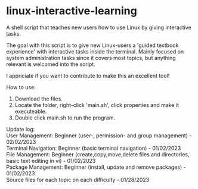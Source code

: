 # linux-interactive-learning
A shell script that teaches new users how to use Linux by giving interactive tasks.

The goal with this script is to give new Linux-users a 'guided textbook experience' with interactive tasks inside the terminal.
Mainly focused on system administration tasks since it covers most topics, but anything relevant is welcomed into the script.

I appriciate if you want to contribute to make this an excellent tool!

How to use:
1. Download the files.
2. Locate the folder, right-click 'main.sh', click properties and make it executeable.
3. Double click main.sh to run the program.

Update log:
<br/>
User Management: Beginner (user-, permission- and group management) - 02/02/2023
<br/>
Terminal Navigation: Beginner (basic terminal navigation) - 01/02/2023
<br/>
File Management: Beginner (create,copy,move,delete files and directories, basic text editing in vi) - 01/02/2023
<br/>
Package Management: Beginner (install, update and remove packages) - 01/02/2023
<br/>
Source files for each topic on each difficulty - 01/28/2023
<br/>
